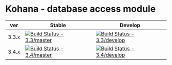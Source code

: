 # Kohana - database access module

| ver   | Stable                                                                                                                               | Develop                                                                                                                                |
| ----- | ------------------------------------------------------------------------------------------------------------------------------------ | -------------------------------------------------------------------------------------------------------------------------------------- |
| 3.3.x | [![Build Status - 3.3/master](https://travis-ci.org/kohana/database.svg?branch=3.3%2Fmaster)](https://travis-ci.org/kohana/database) | [![Build Status - 3.3/develop](https://travis-ci.org/kohana/database.svg?branch=3.3%2Fdevelop)](https://travis-ci.org/kohana/database) |
| 3.4.x | [![Build Status - 3.4/master](https://travis-ci.org/kohana/database.svg?branch=3.4%2Fmaster)](https://travis-ci.org/kohana/database) | [![Build Status - 3.4/develop](https://travis-ci.org/kohana/database.svg?branch=3.4%2Fdevelop)](https://travis-ci.org/kohana/database) |

